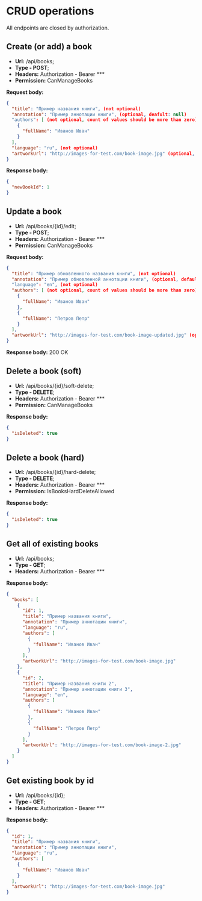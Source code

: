 # CRUD operations
All endpoints are closed by authorization.
## Create (or add) a book
- **Url:** /api/books; 
- **Type - POST**; 
- **Headers:** Authorization - Bearer ***
- **Permission:** CanManageBooks

**Request body:**
```json
{
  "title": "Пример названия книги", (not optional)
  "annotation": "Пример аннотации книги", (optional, deafult: null)
  "authors": [ (not optional, count of values should be more than zero)
    {
      "fullName": "Иванов Иван"
    }
  ],
  "language": "ru", (not optional)
  "artworkUrl": "http://images-for-test.com/book-image.jpg" (optional, default: null)
}
```
**Response body:**
```json
{
  "newBookId": 1
}
```
## Update a book
- **Url:** /api/books/{id}/edit; 
- **Type - POST**; 
- **Headers:** Authorization - Bearer ***
- **Permission:** CanManageBooks

**Request body:**
```json
{
  "title": "Пример обновленного названия книги", (not optional)
  "annotation": "Пример обновленной аннотации книги", (optional, default: null)
  "language": "en", (not optional)
  "authors": [ (not optional, count of values should be more than zero)
    {
      "fullName": "Иванов Иван"
    },
    {
      "fullName": "Петров Петр"
    }
  ],
  "artworkUrl": "http://images-for-test.com/book-image-updated.jpg" (optional, default: null)
}
``` 
**Response body:** 200 OK

## Delete a book (soft)
- **Url:** /api/books/{id}/soft-delete; 
- **Type - DELETE**; 
- **Headers:** Authorization - Bearer ***
- **Permission:** CanManageBooks

**Response body:** 
```json
{
  "isDeleted": true
}
```

## Delete a book (hard)
- **Url:** /api/books/{id}/hard-delete; 
- **Type - DELETE**; 
- **Headers:** Authorization - Bearer ***
- **Permission:** IsBooksHardDeleteAllowed

**Response body:** 
```json
{
  "isDeleted": true
}
```

## Get all of existing books
- **Url:** /api/books; 
- **Type - GET**; 
- **Headers:** Authorization - Bearer ***

**Response body:** 
```json
{
  "books": [
    {
      "id": 1,
      "title": "Пример названия книги",
      "annotation": "Пример аннотации книги",
      "language": "ru",
      "authors": [
        {
          "fullName": "Иванов Иван"
        }
      ],
      "artworkUrl": "http://images-for-test.com/book-image.jpg"
    },
    {
      "id": 2,
      "title": "Пример названия книги 2",
      "annotation": "Пример аннотации книги 3",
      "language": "en",
      "authors": [
        {
          "fullName": "Иванов Иван"
        },
        {
          "fullName": "Петров Петр"
        }
      ],
      "artworkUrl": "http://images-for-test.com/book-image-2.jpg"
    }
  ]
}
```

## Get existing book by id
- **Url:** /api/books/{id}; 
- **Type - GET**; 
- **Headers:** Authorization - Bearer ***

**Response body:** 
```json
{
  "id": 1,
  "title": "Пример названия книги",
  "annotation": "Пример аннотации книги",
  "language": "ru",
  "authors": [
    {
      "fullName": "Иванов Иван"
    }
  ],
  "artworkUrl": "http://images-for-test.com/book-image.jpg"
}
```